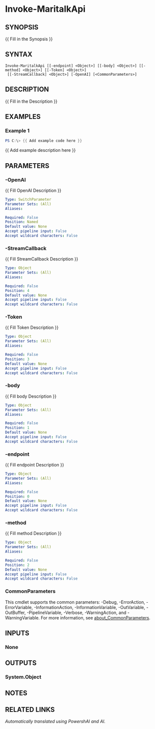﻿---
external help file: powershai-help.xml
Module Name: powershai
online version:
schema: 2.0.0
---

# Invoke-MaritalkApi

## SYNOPSIS
{{ Fill in the Synopsis }}

## SYNTAX

```
Invoke-MaritalkApi [[-endpoint] <Object>] [[-body] <Object>] [[-method] <Object>] [[-Token] <Object>]
 [[-StreamCallback] <Object>] [-OpenAI] [<CommonParameters>]
```

## DESCRIPTION
{{ Fill in the Description }}

## EXAMPLES

### Example 1
```powershell
PS C:\> {{ Add example code here }}
```

{{ Add example description here }}

## PARAMETERS

### -OpenAI
{{ Fill OpenAI Description }}

```yaml
Type: SwitchParameter
Parameter Sets: (All)
Aliases:

Required: False
Position: Named
Default value: None
Accept pipeline input: False
Accept wildcard characters: False
```

### -StreamCallback
{{ Fill StreamCallback Description }}

```yaml
Type: Object
Parameter Sets: (All)
Aliases:

Required: False
Position: 4
Default value: None
Accept pipeline input: False
Accept wildcard characters: False
```

### -Token
{{ Fill Token Description }}

```yaml
Type: Object
Parameter Sets: (All)
Aliases:

Required: False
Position: 3
Default value: None
Accept pipeline input: False
Accept wildcard characters: False
```

### -body
{{ Fill body Description }}

```yaml
Type: Object
Parameter Sets: (All)
Aliases:

Required: False
Position: 1
Default value: None
Accept pipeline input: False
Accept wildcard characters: False
```

### -endpoint
{{ Fill endpoint Description }}

```yaml
Type: Object
Parameter Sets: (All)
Aliases:

Required: False
Position: 0
Default value: None
Accept pipeline input: False
Accept wildcard characters: False
```

### -method
{{ Fill method Description }}

```yaml
Type: Object
Parameter Sets: (All)
Aliases:

Required: False
Position: 2
Default value: None
Accept pipeline input: False
Accept wildcard characters: False
```

### CommonParameters
This cmdlet supports the common parameters: -Debug, -ErrorAction, -ErrorVariable, -InformationAction, -InformationVariable, -OutVariable, -OutBuffer, -PipelineVariable, -Verbose, -WarningAction, and -WarningVariable. For more information, see [about_CommonParameters](http://go.microsoft.com/fwlink/?LinkID=113216).

## INPUTS

### None

## OUTPUTS

### System.Object
## NOTES

## RELATED LINKS



_Automatically translated using PowershAI and AI._
